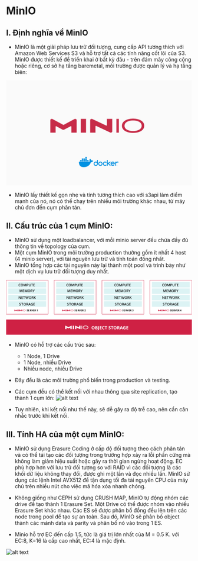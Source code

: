 # MinIO

## I. Định nghĩa về MinIO
- MinIO là một giải pháp lưu trữ đối tượng, cung cấp API tương thích với Amazon Web Services S3 và hỗ trợ tất cả các tính năng cốt lõi của S3. MinIO được thiết kế để triển khai ở bất kỳ đâu - trên đám mây công cộng hoặc riêng, cơ sở hạ tầng baremetal, môi trường được quản lý và hạ tầng biên:

![alt text](../Picture/minio.png)

- MinIO lấy thiết kế gọn nhẹ và tính tương thích cao với s3api làm điểm mạnh của nó, nó có thể chạy trên nhiều môi trường khác nhau, từ máy chủ đơn đến cụm phân tán.


## II. Cấu trúc của 1 cụm MinIO: 
- MinIO sử dụng một loadbalancer, với mỗi minio server đều chứa đầy đủ thông tin về topology của cụm.
- Một cụm MinIO trong môi trường production thường gồm ít nhất 4 host (4 minio server), với tài nguyên lưu trữ và tính toán đồng nhất. 
- MinIO tổng hợp các tài nguyên này lại thành một pool và trình bày như một dịch vụ lưu trữ đối tượng duy nhất.

![alt text](../Picture/minio_architecture.png)

- MinIO có hỗ trợ các cấu trúc sau:
  - 1 Node, 1 Drive
  - 1 Node, nhiều Drive
  - Nhiều node, nhiều Drive 

- Đây đều là các môi trường phổ biến trong production và testing.
- Các cụm đều có thể kết nối với nhau thông qua site replication, tạo thành 1 cụm lớn:
![alt text](/Picture/minio-site.png)
- Tuy nhiên, khi kết nối như thế này, sẽ dễ gây ra độ trễ cao, nên cần cân nhắc trước khi kết nối.

## III. Tính HA của một cụm MinIO:

- MinIO sử dụng Erasure Coding ở cấp độ đối tượng theo cách phân tán và có thể tái tạo các đối tượng trong trường hợp xảy ra lỗi phần cứng mà không làm giảm hiệu suất hoặc gây ra thời gian ngừng hoạt động. EC phù hợp hơn với lưu trữ đối tượng so với RAID vì các đối tượng là các khối dữ liệu không thay đổi, được ghi một lần và đọc nhiều lần. MinIO sử dụng các lệnh Intel AVX512 để tận dụng tối đa tài nguyên CPU của máy chủ trên nhiều nút cho việc mã hóa xóa nhanh chóng.

- Không giống như CEPH sử dụng CRUSH MAP, MinIO tự động nhóm các drive để tạo thành 1 Erasure Set. Một Drive có thể được nhóm vào nhiều Erasure Set khác nhau. Các ES sẽ được phân bổ đồng đều lên trên các node trong pool để tạo sự an toàn. Sau đó, MinIO sẽ phân bố object thành các mảnh data và parity và phân bổ nó vào trong 1 ES.
- Minio hỗ trợ EC đến cấp 1.5, tức là giá trị lớn nhất của M = 0.5 K.
với EC:8, K=16 là cấp cao nhất, EC:4 là mặc định.

![alt text](/Picture/minio-ec.png)

